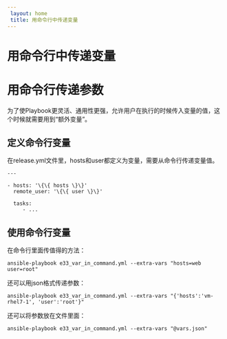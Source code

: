 ```yaml
---
 layout: home
 title: 用命令行中传递变量
---
```


# 用命令行中传递变量
# 用命令行传递参数

为了使Playbook更灵活、通用性更强，允许用户在执行的时候传入变量的值，这个时候就需要用到“额外变量”。

## 定义命令行变量

在release.yml文件里，hosts和user都定义为变量，需要从命令行传递变量值。

```
---

- hosts: '\{\{ hosts \}\}'
  remote_user: '\{\{ user \}\}'

  tasks:
     - ...

```

## 使用命令行变量

在命令行里面传值得的方法：  

```
ansible-playbook e33_var_in_command.yml --extra-vars "hosts=web user=root"

```

还可以用json格式传递参数：  

```
ansible-playbook e33_var_in_command.yml --extra-vars "{'hosts':'vm-rhel7-1', 'user':'root'}"

```

还可以将参数放在文件里面：  

```
ansible-playbook e33_var_in_command.yml --extra-vars "@vars.json"

```
